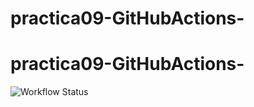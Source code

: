# practica09-GitHubActions-
# practica09-GitHubActions-
![Workflow Status](https://github.com/andresf9824/practica09-GitHubActions/workflows/ci-primer-wf/badge.svg)


